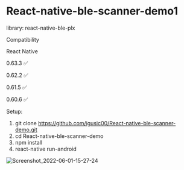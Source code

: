 # React-native-ble-scanner-demo1

library: react-native-ble-plx

Compatibility

React Native

  0.63.3	                ✅

  0.62.2	                ✅

  0.61.5	                ✅

  0.60.6	                ✅

Setup:

1. git clone https://github.com/igusic00/React-native-ble-scanner-demo.git
2. cd React-native-ble-scanner-demo
3. npm install
4. react-native run-android




![Screenshot_2022-06-01-15-27-24](https://user-images.githubusercontent.com/17699343/171416042-6b5cf70f-b1d9-4b5c-b195-431c3fc2f454.png)
